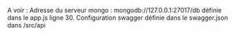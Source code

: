 A voir : 
  Adresse du serveur mongo : mongodb://127.0.0.1:27017/db définie dans le app.js ligne 30.
  Configuration swagger définie dans le swagger.json dans /src/api
  
  
